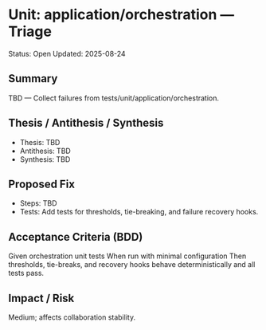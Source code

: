 # Unit: application/orchestration — Triage

Status: Open
Updated: 2025-08-24

## Summary
TBD — Collect failures from tests/unit/application/orchestration.

## Thesis / Antithesis / Synthesis
- Thesis: TBD
- Antithesis: TBD
- Synthesis: TBD

## Proposed Fix
- Steps: TBD
- Tests: Add tests for thresholds, tie-breaking, and failure recovery hooks.

## Acceptance Criteria (BDD)
Given orchestration unit tests
When run with minimal configuration
Then thresholds, tie-breaks, and recovery hooks behave deterministically and all tests pass.

## Impact / Risk
Medium; affects collaboration stability.
